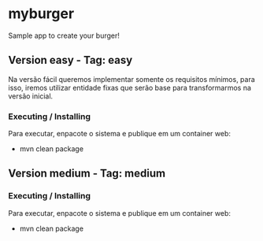 # myburger
Sample app to create your burger!

## Version easy - Tag: easy
Na versão fácil queremos implementar somente os requisitos mínimos, para isso, iremos utilizar entidade fixas que serão base para transformarmos na versão inicial. 

### Executing / Installing
Para executar, enpacote o sistema e publique em um container web:
* mvn clean package

## Version medium - Tag: medium

### Executing / Installing
Para executar, enpacote o sistema e publique em um container web:
* mvn clean package

